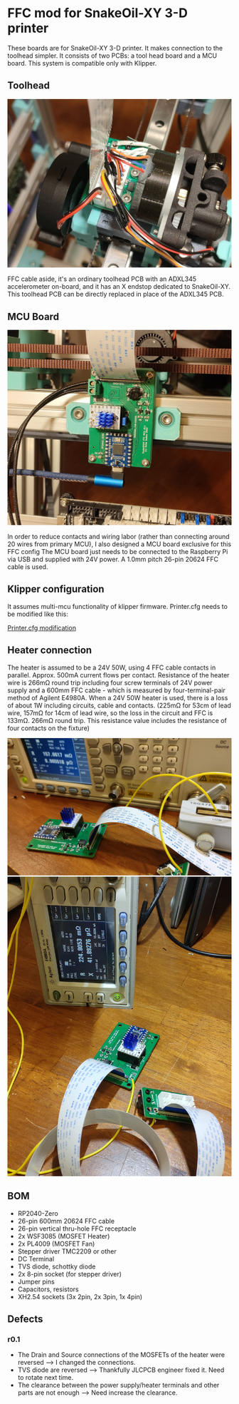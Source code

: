# FFC mod for SnakeOil-XY 3-D printer

These boards are for SnakeOil-XY 3-D printer. It makes connection to the toolhead simpler.
It consists of two PCBs: a tool head board and a MCU board. This system is compatible only with Klipper.

## Toolhead
![Toolhead](images/ffc-toolhead.jpeg)

FFC cable aside, it's an ordinary toolhead PCB with an ADXL345 accelerometer on-board, and it has an X endstop dedicated to SnakeOil-XY. This toolhead PCB can be directly replaced in place of the ADXL345 PCB.

## MCU Board

![MCU board](images/ffc-mcu.jpeg)

In order to reduce contacts and wiring labor (rather than connecting around 20 wires from primary MCU), I also designed a MCU board exclusive for this FFC config The MCU board just needs to be connected to the Raspberry Pi via USB and supplied with 24V power. A 1.0mm pitch 26-pin 20624 FFC cable is used.

## Klipper configuration

It assumes multi-mcu functionality of klipper firmware. Printer.cfg needs to be modified like this:

[Printer.cfg modification](klipper/printer_cfg_modification.txt)

## Heater connection

The heater is assumed to be a 24V 50W, using 4 FFC cable contacts in parallel. Approx. 500mA current flows per contact.
Resistance of the heater wire is 266mΩ round trip including four screw terminals of 24V power supply and a 600mm FFC cable - which is measured by four-terminal-pair method of Agilent E4980A. 
When a 24V 50W heater is used, there is a loss of about 1W including circuits, cable and contacts. (225mΩ for 53cm of lead wire, 157mΩ for 14cm of lead wire, so the loss in the circuit and FFC is 133mΩ. 266mΩ round trip. This resistance value includes the resistance of four contacts on the fixture)

![resistance-14cm](images/resistance-14cm.jpeg)
![resistance-53cm](images/resistance-53cm.jpeg)

## BOM

* RP2040-Zero
* 26-pin 600mm 20624 FFC cable
* 26-pin vertical thru-hole FFC receptacle
* 2x WSF3085 (MOSFET Heater)
* 2x PL4009 (MOSFET Fan)
* Stepper driver TMC2209 or other
* DC Terminal
* TVS diode, schottky diode
* 2x 8-pin socket (for stepper driver)
* Jumper pins
* Capacitors, resistors
* XH2.54 sockets (3x 2pin, 2x 3pin, 1x 4pin)

## Defects

### r0.1

* The Drain and Source connections of the MOSFETs of the heater were reversed --> I changed the connections.
* TVS diode are reversed --> Thankfully JLCPCB engineer fixed it. Need to rotate next time.
* The clearance between the power supply/heater terminals and other parts are not enough --> Need increase the clearance.

